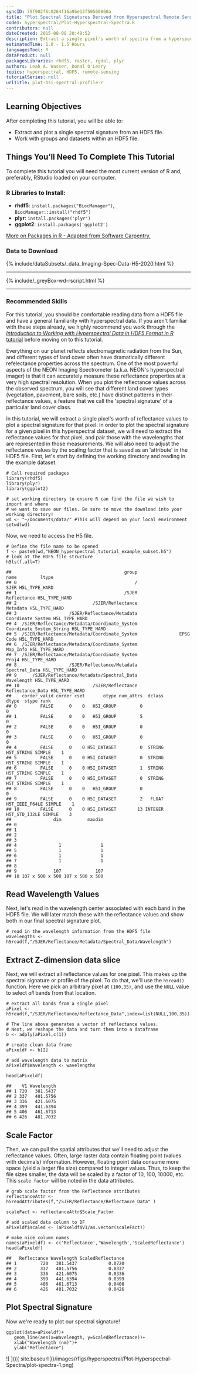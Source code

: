 ```yaml
---
syncID: 79f902f6c0264f16a9be13f50560860a
title: "Plot Spectral Signatures Derived from Hyperspectral Remote Sensing Data in HDF5 Format in R"
code1: hyperspectral/Plot-Hyperspectral-Spectra.R
contributors: null
dateCreated: 2015-08-08 20:49:52
description: Extract a single pixel's worth of spectra from a hyperspectral dataset stored in HDF5 format in R. Visualize the spectral signature.
estimatedTime: 1.0 - 1.5 Hours
languagesTool: R
dataProduct: null
packagesLibraries: rhdf5, raster, rgdal, plyr
authors: Leah A. Wasser, Donal O'Leary
topics: hyperspectral, HDF5, remote-sensing
tutorialSeries: null
urlTitle: plot-hsi-spectral-profile-r
---
```


<div id="ds-objectives" markdown="1">

## Learning Objectives
After completing this tutorial, you will be able to:

* Extract and plot a single spectral signature from an HDF5 file.
* Work with groups and datasets within an HDF5 file.


## Things You’ll Need To Complete This Tutorial
To complete this tutorial you will need the most current version of R and, 
preferably, RStudio loaded on your computer.

### R Libraries to Install:

* **rhdf5**: `install.packages("BiocManager")`, `BiocManager::install("rhdf5")`
* **plyr**: `install.packages('plyr')`
* **ggplot2**: `install.packages('ggplot2')`

<a href="{{ site.baseurl }}/packages-in-r" target="_blank"> More on Packages in
 R - Adapted from Software Carpentry.</a>


### Data to Download
{% include/dataSubsets/_data_Imaging-Spec-Data-H5-2020.html %}

***
{% include/_greyBox-wd-rscript.html %}

***
### Recommended Skills

For this tutorial, you should be comfortable reading data from a HDF5 file and 
have a general familiarity with hyperspectral data. If you aren't familiar with 
these steps already, we highly recommend you work through the 
<a href="{{ site.baseurl }}/hsi-hdf5-r" target="_blank"> 
*Introduction to Working with Hyperspectral Data in HDF5 Format in R* tutorial</a>
before moving on to this tutorial.

</div> 

Everything on our planet reflects electromagnetic radiation from the Sun, and 
different types of land cover often have dramatically different refelectance 
properties across the spectrum. One of the most powerful aspects of the NEON 
Imaging Spectrometer (a.k.a. NEON's hyperspectral imager) is that it can 
accurately measure these reflectance properties at a very high spectral resolution. 
When you plot the reflectance values across the observed spectrum, you will see 
that different land cover types (vegetation, pavement, bare soils, etc.) have 
distinct patterns in their reflectance values, a feature that we call the 
'spectral signature' of a particular land cover class. 

In this tutorial, we will extract a single pixel's worth of reflectance 
values to plot a spectral signature for that pixel. In order to plot the 
spectral signature for a given pixel in this hyperspectral dataset, we will 
need to extract the reflectance values for that pixel, and pair those with the 
wavelengths that are represented in those measurements. We will also need to 
adjust the reflectance values by the scaling factor that is saved as an 
'attribute' in the HDF5 file. First, let's start by defining the working 
directory and reading in the example dataset.


    # Call required packages
    library(rhdf5)
    library(plyr)
    library(ggplot2)
    
    # set working directory to ensure R can find the file we wish to import and where
    # we want to save our files. Be sure to move the download into your working directory!
    wd <- "~/Documents/data/" #This will depend on your local environment
    setwd(wd)

Now, we need to access the H5 file.


    # Define the file name to be opened
    f <- paste0(wd,"NEON_hyperspectral_tutorial_example_subset.h5")
    # look at the HDF5 file structure 
    h5ls(f,all=T) 

    ##                                           group                     name         ltype
    ## 0                                             /                     SJER H5L_TYPE_HARD
    ## 1                                         /SJER              Reflectance H5L_TYPE_HARD
    ## 2                             /SJER/Reflectance                 Metadata H5L_TYPE_HARD
    ## 3                    /SJER/Reflectance/Metadata        Coordinate_System H5L_TYPE_HARD
    ## 4  /SJER/Reflectance/Metadata/Coordinate_System Coordinate_System_String H5L_TYPE_HARD
    ## 5  /SJER/Reflectance/Metadata/Coordinate_System                EPSG Code H5L_TYPE_HARD
    ## 6  /SJER/Reflectance/Metadata/Coordinate_System                 Map_Info H5L_TYPE_HARD
    ## 7  /SJER/Reflectance/Metadata/Coordinate_System                    Proj4 H5L_TYPE_HARD
    ## 8                    /SJER/Reflectance/Metadata            Spectral_Data H5L_TYPE_HARD
    ## 9      /SJER/Reflectance/Metadata/Spectral_Data               Wavelength H5L_TYPE_HARD
    ## 10                            /SJER/Reflectance         Reflectance_Data H5L_TYPE_HARD
    ##    corder_valid corder cset       otype num_attrs  dclass          dtype  stype rank
    ## 0         FALSE      0    0   H5I_GROUP         0                                  0
    ## 1         FALSE      0    0   H5I_GROUP         5                                  0
    ## 2         FALSE      0    0   H5I_GROUP         0                                  0
    ## 3         FALSE      0    0   H5I_GROUP         0                                  0
    ## 4         FALSE      0    0 H5I_DATASET         0  STRING     H5T_STRING SIMPLE    1
    ## 5         FALSE      0    0 H5I_DATASET         0  STRING     H5T_STRING SIMPLE    1
    ## 6         FALSE      0    0 H5I_DATASET         1  STRING     H5T_STRING SIMPLE    1
    ## 7         FALSE      0    0 H5I_DATASET         0  STRING     H5T_STRING SIMPLE    1
    ## 8         FALSE      0    0   H5I_GROUP         0                                  0
    ## 9         FALSE      0    0 H5I_DATASET         2   FLOAT H5T_IEEE_F64LE SIMPLE    1
    ## 10        FALSE      0    0 H5I_DATASET        13 INTEGER  H5T_STD_I32LE SIMPLE    3
    ##                dim          maxdim
    ## 0                                 
    ## 1                                 
    ## 2                                 
    ## 3                                 
    ## 4                1               1
    ## 5                1               1
    ## 6                1               1
    ## 7                1               1
    ## 8                                 
    ## 9              107             107
    ## 10 107 x 500 x 500 107 x 500 x 500


## Read Wavelength Values

Next, let's read in the wavelength center associated with each band in the HDF5 
file. We will later match these with the reflectance values and show both in 
our final spectral signature plot.


    # read in the wavelength information from the HDF5 file
    wavelengths <- h5read(f,"/SJER/Reflectance/Metadata/Spectral_Data/Wavelength")


## Extract Z-dimension data slice

Next, we will extract all reflectance values for one pixel. This makes up the 
spectral signature or profile of the pixel. To do that, we'll use the `h5read()` 
function. Here we pick an arbitrary pixel at `(100,35)`, and use the `NULL` 
value to select *all* bands from that location.


    # extract all bands from a single pixel
    aPixel <- h5read(f,"/SJER/Reflectance/Reflectance_Data",index=list(NULL,100,35))
    
    # The line above generates a vector of reflectance values.
    # Next, we reshape the data and turn them into a dataframe
    b <- adply(aPixel,c(1))
    
    # create clean data frame
    aPixeldf <- b[2]
    
    # add wavelength data to matrix
    aPixeldf$Wavelength <- wavelengths
    
    head(aPixeldf)

    ##    V1 Wavelength
    ## 1 720   381.5437
    ## 2 337   401.5756
    ## 3 336   421.6075
    ## 4 399   441.6394
    ## 5 406   461.6713
    ## 6 426   481.7032

## Scale Factor

Then, we can pull the spatial attributes that we'll need to adjust the reflectance 
values. Often, large raster data contain floating point (values with decimals) information.
However, floating point data consume more space (yield a larger file size) compared
to integer values. Thus, to keep the file sizes smaller, the data will be scaled
by a factor of 10, 100, 10000, etc. This `scale factor` will be noted in the data attributes.


    # grab scale factor from the Reflectance attributes
    reflectanceAttr <- h5readAttributes(f,"/SJER/Reflectance/Reflectance_Data" )
    
    scaleFact <- reflectanceAttr$Scale_Factor
    
    # add scaled data column to DF
    aPixeldf$scaled <- (aPixeldf$V1/as.vector(scaleFact))
    
    # make nice column names
    names(aPixeldf) <- c('Reflectance','Wavelength','ScaledReflectance')
    head(aPixeldf)

    ##   Reflectance Wavelength ScaledReflectance
    ## 1         720   381.5437            0.0720
    ## 2         337   401.5756            0.0337
    ## 3         336   421.6075            0.0336
    ## 4         399   441.6394            0.0399
    ## 5         406   461.6713            0.0406
    ## 6         426   481.7032            0.0426

## Plot Spectral Signature

Now we're ready to plot our spectral signature!


    ggplot(data=aPixeldf)+
       geom_line(aes(x=Wavelength, y=ScaledReflectance))+
       xlab("Wavelength (nm)")+
       ylab("Reflectance")

![ ]({{ site.baseurl }}/images/rfigs/hyperspectral/Plot-Hyperspectral-Spectra/plot-spectra-1.png)

